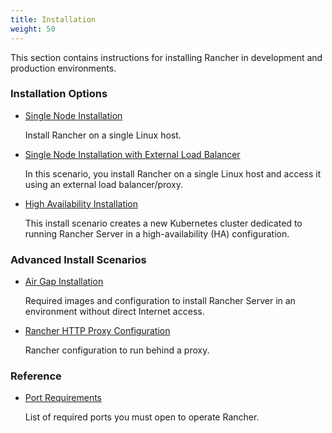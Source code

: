 ```yaml
---
title: Installation
weight: 50
---
```

This section contains instructions for installing Rancher in development and production environments.

### Installation Options

- [Single Node Installation](single-node-install/)

	Install Rancher on a single Linux host.

- [Single Node Installation with External Load Balancer](single-node-install-external-lb/)

	In this scenario, you install Rancher on a single Linux host and access it using an external load balancer/proxy.

-  [High Availability Installation](ha-server-install/)

 	This install scenario creates a new Kubernetes cluster dedicated to running Rancher Server in a high-availability (HA) configuration.

### Advanced Install Scenarios

-  [Air Gap Installation](air-gap-installation/)

	Required images and configuration to install Rancher Server in an environment without direct Internet access.

-  [Rancher HTTP Proxy Configuration](proxy-configuration/)

	Rancher configuration to run behind a proxy.


### Reference

-  [Port Requirements](references/)

 	List of required ports you must open to operate Rancher.


